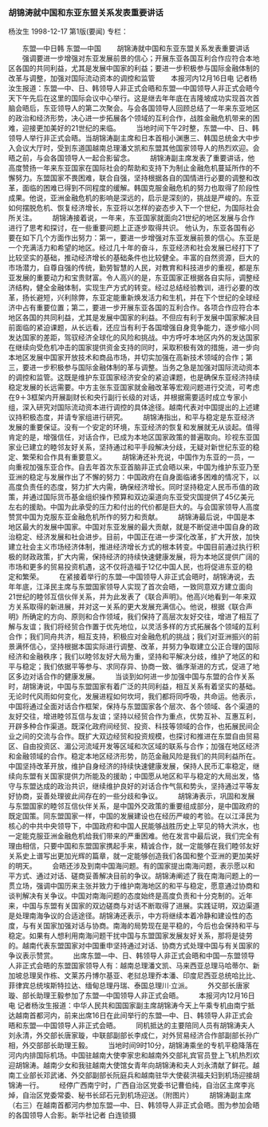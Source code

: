 ### 胡锦涛就中国和东亚东盟关系发表重要讲话
杨汝生
1998-12-17
第1版(要闻)
专栏：

　　东盟—中日韩
    东盟—中国
　　胡锦涛就中国和东亚东盟关系发表重要讲话
　　强调要进一步增强对东亚发展前景的信心；开展东亚各国互利合作应符合本地区各国的共同利益，尤其是发展中国家的利益；要进一步积极参与国际金融体制的改革与调整，加强对国际流动资本的调控和监管
　　本报河内12月16日电  记者杨汝生报道：东盟—中、日、韩领导人非正式会晤和东盟—中国领导人非正式会晤今天下午先后在这里的国际会议中心举行。这是继去年年底在吉隆坡成功实现首次首脑会晤后，东亚领导人的第二次聚会。与会各国领导人回顾总结了一年来东亚地区的政治和经济形势，决心进一步拓展各个领域的互利合作，战胜金融危机带来的困难，迎接更加美好的21世纪的来临。
　　当地时间下午2时整，东盟—中、日、韩领导人举行非正式会晤。当胡锦涛副主席和日本首相小渊惠三、韩国总统金大中步入会议大厅时，受到东道国越南总理潘文凯和东盟其他国家领导人的热烈欢迎。会晤之前，与会各国领导人一起合影留念。
　　胡锦涛副主席发表了重要讲话，他高度赞扬一年来东亚国家在国际社会的帮助和支持下为制止金融危机蔓延所作的不懈努力。东盟国家不畏困难，联合自强，坚持根据各自的国情进行必要的调整和改革，面临的困难已得到不同程度的缓解。韩国克服金融危机的努力也取得了阶段性成果。他说，亚洲金融危机的影响是深远的，启示是深刻的，挑战是严峻的。东亚如何摆脱危机、恢复经济增长，东亚将以怎样的姿态步入下一个世纪，为国际社会所关注。
　　胡锦涛接着说，一年来，东亚国家就面向21世纪的地区发展与合作进行了思考和探讨，在一些重要问题上正逐步取得共识。
    他认为，东亚各国有必要在如下几个方面作出努力：第一，要进一步增强对东亚发展前景的信心。东亚是一个充满活力和希望的地区。经过几十年的奋斗，东亚经济和社会发展已经打下了比较坚实的基础，推动经济增长的基础条件也比较健全。丰富的自然资源，巨大的市场潜力，自尊自强的传统，勤劳智慧的人民，对教育和科技进步的重视，都是东亚发展的重要动力和宝贵财富。令人高兴的是，东亚国家正根据各自实际，调整经济结构，健全金融体制，实现生产方式的转变。经过总结经验教训，进行必要的改革，扬长避短，兴利除弊，东亚定能重新焕发活力和生机，并在下个世纪的全球经济中占有重要位置；第二，要进一步开展东亚各国的互利合作。各项合作应符合本地区各国的共同利益，尤其是发展中国家的利益。不但应有利于发展中国家解决目前面临的紧迫课题，从长远看，还应当有利于各国增强自身竞争能力，逐步缩小同发达国家的差距，驾驭经济全球化的风险和挑战。中方呼吁本地区内外的发达国家在继续向受危机冲击的国家提供资金支持的同时，采取积极有效的措施，进一步向本地区发展中国家开放技术和商品市场，并切实加强在高新技术领域的合作；第三，要进一步积极参与国际金融体制的革与调整。当务之急是加强对国际流动资本的调控和监管。这既是维护东亚国家经济安全的紧迫课题，也是确保东亚经济持续稳定发展的长远需要。中方主张东亚国家就金融改革等宏观问题进行交流，可考虑在9＋3框架内开展副财长和央行副行长级的对话，并根据需要适时成立专家小组，深入研究对国际流动资本进行调控的具体途径。越南代表对中国提出的上述建议持积极态度，并请专家组进行研究。
　　胡锦涛指出，和平与稳定是东亚经济发展的重要保证。没有一个安定的环境，东亚经济的恢复和发展就无从谈起。值得肯定的是，增强信任，对话合作，已成为本地区国家政策的普遍取向。珍视东亚国家业已建立的睦邻友好关系，坚持通过和平手段解决分歧，无疑对新世纪东亚的稳定、繁荣和合作具有重要意义。
　　胡锦涛还补充说，中国作为东亚的一员，一向重视加强东亚合作。自去年首次东亚首脑非正式会晤以来，中国为维护东亚乃至亚洲的稳定与发展作出了不懈的努力：中国政府在自身面临诸多困难的情况下，以高度负责任的态度，努力扩大内需，确保经济增长。同时坚持稳定人民币币值的政策，并通过国际货币基金组织操作预算和双边渠道向东亚受灾国提供了45亿美元左右的援助。中国为此承受的压力和付出的代价都是巨大的。与会国家领导人高度赞赏中国为克服东亚金融危机所作的努力和贡献。
　　胡锦涛最后说，中国是本地区最大的发展中国家。中国对东亚发展的最大贡献，就是不断促进中国自身的政治稳定、经济发展和社会进步。目前，中国正在进一步深化改革，扩大开放，加快建立社会主义市场经济体制，推进经济增长方式的根本转变。中国目前通过执行积极的财政政策，扩大内需，保持经济的持续快速健康发展，将为本地区提供广阔的市场和更多的贸易投资机遇，这不仅将造福于12亿中国人民，也将促进东亚的稳定和繁荣。
　　在紧接着举行的东盟—中国领导人非正式会晤时，胡锦涛说，去年年底，江泽民主席与东盟国家领导人实现了首次会晤，一致同意双方建立面向21世纪的睦邻互信伙伴关系，并为此发表了《联合声明》。他高兴地看到一年来双方关系取得的新进展，并对这一关系的更大发展充满信心。他说，根据《联合声明》所确定的方向、原则和合作领域，我们保持了高层次友好交往，增进了相互了解与友谊；我们将经贸合作置于优先地位，以灵活多样的方式拓展各个领域的互利合作；我们同舟共济，相互支持，积极应对金融危机的挑战；我们对亚洲振兴的前景满怀信心，坚持根据本国实际进行调整、改革，并努力争取建立公正合理的国际经济和金融秩序；我们以睦邻友好大局为重，坚持和平解决分歧，维护了地区的和平与稳定；我们依据平等参与、求同存异、协商一致、循序渐进的方式，促进了地区多边对话合作的健康发展。
　　当谈到如何进一步加强中国与东盟的合作关系时，胡锦涛说，中国与东盟国家有着广泛的共同利益，相互关系有着坚实的基础。无论时代风雨如何变化，发展进程如何坎坷，我们都将同呼吸，共命运。他表示，中国将通过全面对话合作框架，保持与东盟国家各个层次、各个领域、各个渠道的友好交往，增进睦邻互信与友谊；坚持以经贸合作为重点，优势互补、互惠互利，开辟多种合作渠道。既深化政府间经贸、投资、科技等领域的合作，也拓展民间企业之间的交流与合作。既扩大双边经贸和投资规模，也探讨和推进在东盟自由贸易区、自由投资区、湄公河流域开发等区域和次区域的联系与合作；加强在地区经济和金融领域的合作。稳定本地区经济形势，防范金融风险是我们的共同利益所在。中国坚持改革开放，维护自身经济的持续快速健康发展，保持人民币汇率稳定，继续向东盟有关国家提供力所能及的援助；中国愿从地区和平与稳定的大局出发，恪守与东盟达成的政治共识，继续维护良好的对话合作气氛和势头，坚持通过平等友好协商，妥善处理彼此间存在的一些分歧和争议。
　　胡锦涛表示，巩固和发展与东盟国家的睦邻互信伙伴关系，是中国外交政策的重要组成部分，是中国政府的既定国策。同东盟国家一样，中国的发展建设也在经历严峻的考验。在以江泽民为核心的中共中央领导下，中国政府和中国人民能够战胜历史上罕见的特大洪水，也一定能克服亚洲金融危机给我们带来的严重困难。他在发言中最后说，我们完全有理由相信，只要中国和东盟国家携起手来，精诚合作，就一定能够在我们睦邻友好关系史上谱写出更加光辉的篇章，就一定能够创造我们各国和整个亚洲的更加美好的明天。
　　会晤还涉及到南中国海问题。有的国家提出南海问题，表示愿以和平方式、通过对话、磋商妥善解决目前的争议。胡锦涛阐述了我在南海问题上的一贯立场，强调中国历来主张并致力于维护南海地区的和平与稳定，愿意通过协商和谈判解决有关争议。中国对南海问题的态度始终是高度负责和十分克制的。近年来，中国与东盟有关国家的双边磋商与对话不断取得了进展。实践证明，双边渠道是处理南海争议的合适途径。胡锦涛还表示，中方将继续本着冷静和建设性的态度，与有关国家加强对话与协商。南海的局势现在是平稳的，今后也会保持和平与稳定。如果有人想利用南海问题干扰中国与东盟国家发展友好关系，那将是徒劳的。越南代表东盟国家对中国重申坚持通过对话、协商方式处理中国与有关国家的争议表示赞赏。
　　出席东盟—中、日、韩领导人非正式会晤和中国—东盟领导人非正式会晤的东盟国家领导人有：越南总理潘文凯、马来西亚总理马哈蒂尔、新加坡总理吴作栋、文莱苏丹博尔基亚、老挝总理乔本潘、印度尼西亚总统哈比比、菲律宾总统埃斯特拉达、缅甸总理丹瑞、泰国总理川·立派。
　　外交部长唐家璇、部长助理王毅参加了东盟—中国领导人非正式会晤。
　　本报河内12月16日电  记者杨汝生报道：中华人民共和国国家副主席胡锦涛今天上午乘专机由南宁抵达越南首都河内，前来出席16日在此间举行的东盟—中、日、韩领导人非正式会晤和东盟—中国领导人非正式会晤。
　　同机抵达的主要陪同人员有胡锦涛夫人刘永清，外交部长唐家璇，中联部副部长李成仁，对外贸易经济合作部副部长孙广相，外交部部长助理王毅。
　　当地时间9时10分，胡锦涛乘坐的专机平稳降落在河内内排国际机场。中国驻越南大使李家忠和越南外交部礼宾官员登上飞机热烈欢迎胡锦涛。越南少女和我驻越南大使馆女青年向胡锦涛和夫人刘永清献了鲜花。越南工业部长邓武诸、外交部副部长阮庭兵和越南驻华大使裴洪福夫妇到机场迎接胡锦涛一行。
　　经停广西南宁时，广西自治区党委书记曹伯纯，自治区主席李兆焯，自治区党委常委、秘书长邱石元到机场迎送。（附图片）
　　胡锦涛副主席（右三）在越南首都河内参加东盟—中、日、韩领导人非正式会晤。图为参加会晤的各国领导人合影。新华社记者  白连锁摄
